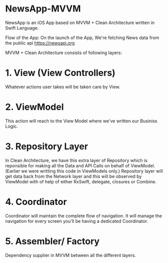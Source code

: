 # NewsApp-MVVM
NewsApp is an iOS App based on MVVM + Clean Architecture written in Swift Language. 

Flow of the App: 
On the launch of the App, We're fetching News data from the public api https://newsapi.org

MVVM + Clean Architecture consists of following layers: 

# 1. View (View Controllers)
Whatever actions user takes will be taken care by View. 

# 2. ViewModel 
This action will reach to the View Model where we've written our Businiss Logic. 

# 3. Repository Layer 
In Clean Architecture, we have this extra layer of Repository which is reponsible for making all the Data and API Calls on behalf of ViewModel. (Earlier we were writting this code in ViewModels only.) Repository layer will get data back from the Network layer and this will be observed by ViewModel with of help of either RxSwift, delegate, closures or Combine. 

# 4. Coordinator 
Coordinator will maintain the complete flow of navigation. It will manage the navigation for every screen you'll be having a dedicated Coordinator.

# 5. Assembler/ Factory  
Dependency supplier in MVVM between all the different layers. 
